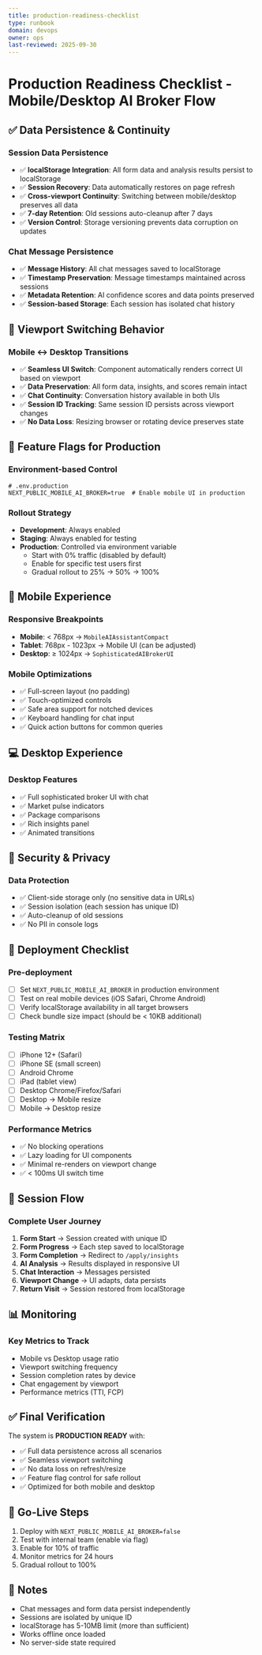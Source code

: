 ```yaml
---
title: production-readiness-checklist
type: runbook
domain: devops
owner: ops
last-reviewed: 2025-09-30
---
```


# Production Readiness Checklist - Mobile/Desktop AI Broker Flow

## ✅ Data Persistence & Continuity

### Session Data Persistence
- ✅ **localStorage Integration**: All form data and analysis results persist to localStorage
- ✅ **Session Recovery**: Data automatically restores on page refresh
- ✅ **Cross-viewport Continuity**: Switching between mobile/desktop preserves all data
- ✅ **7-day Retention**: Old sessions auto-cleanup after 7 days
- ✅ **Version Control**: Storage versioning prevents data corruption on updates

### Chat Message Persistence
- ✅ **Message History**: All chat messages saved to localStorage
- ✅ **Timestamp Preservation**: Message timestamps maintained across sessions
- ✅ **Metadata Retention**: AI confidence scores and data points preserved
- ✅ **Session-based Storage**: Each session has isolated chat history

## 🔄 Viewport Switching Behavior

### Mobile ↔ Desktop Transitions
- ✅ **Seamless UI Switch**: Component automatically renders correct UI based on viewport
- ✅ **Data Preservation**: All form data, insights, and scores remain intact
- ✅ **Chat Continuity**: Conversation history available in both UIs
- ✅ **Session ID Tracking**: Same session ID persists across viewport changes
- ✅ **No Data Loss**: Resizing browser or rotating device preserves state

## 🎯 Feature Flags for Production

### Environment-based Control
```env
# .env.production
NEXT_PUBLIC_MOBILE_AI_BROKER=true  # Enable mobile UI in production
```

### Rollout Strategy
- **Development**: Always enabled
- **Staging**: Always enabled for testing
- **Production**: Controlled via environment variable
  - Start with 0% traffic (disabled by default)
  - Enable for specific test users first
  - Gradual rollout to 25% → 50% → 100%

## 📱 Mobile Experience

### Responsive Breakpoints
- **Mobile**: < 768px → `MobileAIAssistantCompact`
- **Tablet**: 768px - 1023px → Mobile UI (can be adjusted)
- **Desktop**: ≥ 1024px → `SophisticatedAIBrokerUI`

### Mobile Optimizations
- ✅ Full-screen layout (no padding)
- ✅ Touch-optimized controls
- ✅ Safe area support for notched devices
- ✅ Keyboard handling for chat input
- ✅ Quick action buttons for common queries

## 💻 Desktop Experience

### Desktop Features
- ✅ Full sophisticated broker UI with chat
- ✅ Market pulse indicators
- ✅ Package comparisons
- ✅ Rich insights panel
- ✅ Animated transitions

## 🔐 Security & Privacy

### Data Protection
- ✅ Client-side storage only (no sensitive data in URLs)
- ✅ Session isolation (each session has unique ID)
- ✅ Auto-cleanup of old sessions
- ✅ No PII in console logs

## 🚀 Deployment Checklist

### Pre-deployment
- [ ] Set `NEXT_PUBLIC_MOBILE_AI_BROKER` in production environment
- [ ] Test on real mobile devices (iOS Safari, Chrome Android)
- [ ] Verify localStorage availability in all target browsers
- [ ] Check bundle size impact (should be < 10KB additional)

### Testing Matrix
- [ ] iPhone 12+ (Safari)
- [ ] iPhone SE (small screen)
- [ ] Android Chrome
- [ ] iPad (tablet view)
- [ ] Desktop Chrome/Firefox/Safari
- [ ] Desktop → Mobile resize
- [ ] Mobile → Desktop resize

### Performance Metrics
- ✅ No blocking operations
- ✅ Lazy loading for UI components
- ✅ Minimal re-renders on viewport change
- ✅ < 100ms UI switch time

## 🔄 Session Flow

### Complete User Journey
1. **Form Start** → Session created with unique ID
2. **Form Progress** → Each step saved to localStorage
3. **Form Completion** → Redirect to `/apply/insights`
4. **AI Analysis** → Results displayed in responsive UI
5. **Chat Interaction** → Messages persisted
6. **Viewport Change** → UI adapts, data persists
7. **Return Visit** → Session restored from localStorage

## 📊 Monitoring

### Key Metrics to Track
- Mobile vs Desktop usage ratio
- Viewport switching frequency
- Session completion rates by device
- Chat engagement by viewport
- Performance metrics (TTI, FCP)

## ✅ Final Verification

The system is **PRODUCTION READY** with:
- ✅ Full data persistence across all scenarios
- ✅ Seamless viewport switching
- ✅ No data loss on refresh/resize
- ✅ Feature flag control for safe rollout
- ✅ Optimized for both mobile and desktop

## 🚦 Go-Live Steps

1. Deploy with `NEXT_PUBLIC_MOBILE_AI_BROKER=false`
2. Test with internal team (enable via flag)
3. Enable for 10% of traffic
4. Monitor metrics for 24 hours
5. Gradual rollout to 100%

## 📝 Notes

- Chat messages and form data persist independently
- Sessions are isolated by unique ID
- localStorage has 5-10MB limit (more than sufficient)
- Works offline once loaded
- No server-side state required